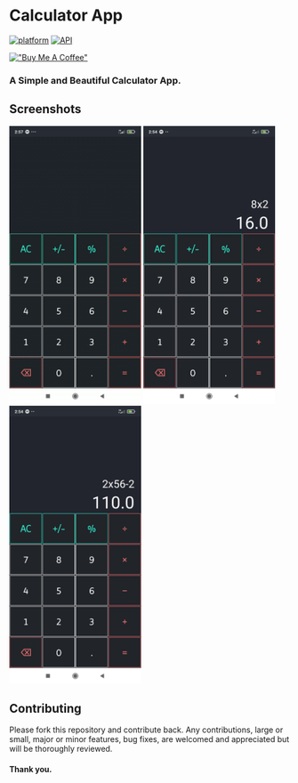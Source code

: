 # Calculator App

[![platform](https://img.shields.io/badge/platform-Android-brightgreen.svg?style=flat)](https://www.android.com)
[![API](https://img.shields.io/badge/API-16%2B-brightgreen.svg?style=flat)](https://android-arsenal.com/api?level=16)

[!["Buy Me A Coffee"](https://www.buymeacoffee.com/assets/img/custom_images/orange_img.png)](https://www.buymeacoffee.com/aniketjain)

### A Simple and Beautiful Calculator App.


## Screenshots

<p float="left">
	<img src="https://github.com/dev-aniketj/Calculator-app/blob/master/SS/video1.gif" height="500"/>
	<img src="https://github.com/dev-aniketj/Calculator-app/blob/master/SS/image1.jpg" height="500"/>
	<img src="https://github.com/dev-aniketj/Calculator-app/blob/master/SS/image2.jpg" height="500"/>
</p>


## Contributing

Please fork this repository and contribute back. Any contributions, large or small, major or minor features, bug fixes, are welcomed and appreciated but will be thoroughly reviewed.
#### Thank you.
